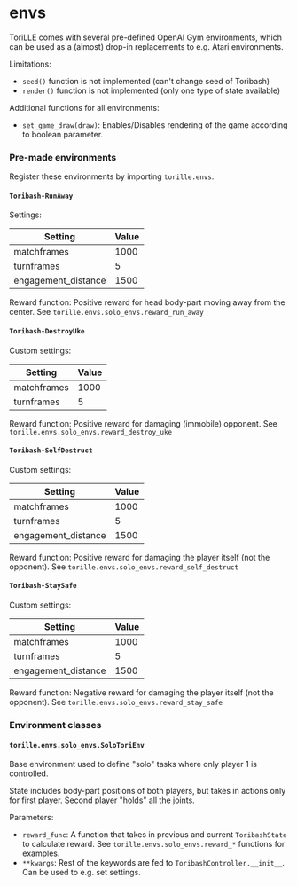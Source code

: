 # envs

ToriLLE comes with several pre-defined OpenAI Gym environments, which can be used
as a (almost) drop-in replacements to e.g. Atari environments.

Limitations: 
* `seed()` function is not implemented (can't change seed of Toribash)
* `render()` function is not implemented (only one type of state available)

Additional functions for all environments:
* `set_game_draw(draw)`: Enables/Disables rendering of the game according to boolean parameter.

### Pre-made environments

Register these environments by importing `torille.envs`.

#### `Toribash-RunAway`

Settings:

Setting | Value
------- | -----
matchframes | 1000
turnframes | 5
engagement_distance | 1500

Reward function: Positive reward for head body-part moving away from the center. See `torille.envs.solo_envs.reward_run_away`

#### `Toribash-DestroyUke`

Custom settings:

Setting | Value
------- | -----
matchframes | 1000
turnframes | 5

Reward function: Positive reward for damaging (immobile) opponent. See `torille.envs.solo_envs.reward_destroy_uke`

#### `Toribash-SelfDestruct`

Custom settings:

Setting | Value
------- | -----
matchframes | 1000
turnframes | 5
engagement_distance | 1500

Reward function: Positive reward for damaging the player itself (not the opponent). See `torille.envs.solo_envs.reward_self_destruct`

#### `Toribash-StaySafe`

Custom settings:

Setting | Value
------- | -----
matchframes | 1000
turnframes | 5
engagement_distance | 1500

Reward function: Negative reward for damaging the player itself (not the opponent). See `torille.envs.solo_envs.reward_stay_safe`

### Environment classes

#### `torille.envs.solo_envs.SoloToriEnv`

Base environment used to define "solo" tasks where only player 1 is controlled.

State includes body-part positions of both players, but takes in actions only for first player. 
Second player "holds" all the joints. 

Parameters:
* `reward_func`: A function that takes in previous and current `ToribashState` to calculate reward. 
                 See `torille.envs.solo_envs.reward_*` functions for examples.
* `**kwargs`: Rest of the keywords are fed to `ToribashController.__init__`. Can be used to e.g. set settings.
